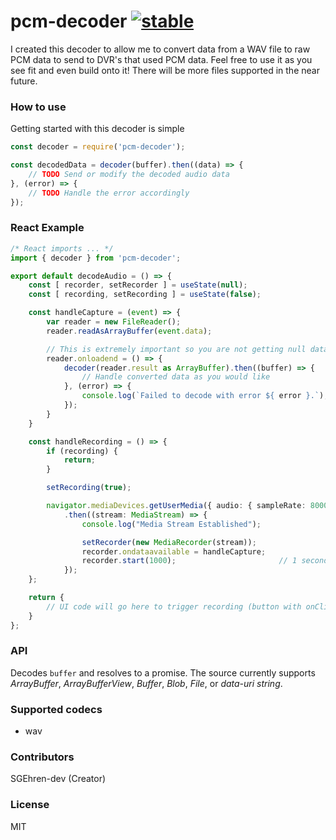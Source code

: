 # pcm-decoder [![stable](http://badges.github.io/stability-badges/dist/stable.svg)](http://github.com/badges/stability-badges)
I created this decoder to allow me to convert data from a WAV file to raw PCM data to send to DVR's that used PCM data. 
Feel free to use it as you see fit and even build onto it! There will be more files supported in the near future.

### How to use
Getting started with this decoder is simple

```javascript
const decoder = require('pcm-decoder');

const decodedData = decoder(buffer).then((data) => {
    // TODO Send or modify the decoded audio data
}, (error) => {
    // TODO Handle the error accordingly
});
```

### React Example
```typescript
/* React imports ... */
import { decoder } from 'pcm-decoder';

export default decodeAudio = () => {
    const [ recorder, setRecorder ] = useState(null);
    const [ recording, setRecording ] = useState(false);

    const handleCapture = (event) => {
        var reader = new FileReader();
        reader.readAsArrayBuffer(event.data);

        // This is extremely important so you are not getting null data
        reader.onloadend = () => {
            decoder(reader.result as ArrayBuffer).then((buffer) => {
                // Handle converted data as you would like
            }, (error) => {
                console.log(`Failed to decode with error ${ error }.`);
            });
        }
    }

    const handleRecording = () => {
        if (recording) {
            return;
        }

        setRecording(true);

        navigator.mediaDevices.getUserMedia({ audio: { sampleRate: 8000 } })
            .then((stream: MediaStream) => {
                console.log("Media Stream Established");

                setRecorder(new MediaRecorder(stream));
                recorder.ondataavailable = handleCapture;
                recorder.start(1000);                       // 1 second intervals
            });
    };

    return {
        // UI code will go here to trigger recording (button with onClick to trigger handleRecording)
    }
};

```

### API
Decodes `buffer` and resolves to a promise. The source currently supports *ArrayBuffer*, *ArrayBufferView*, *Buffer*, *Blob*, *File*, or *data-uri string*.

### Supported codecs
 - wav

### Contributors
SGEhren-dev (Creator)

### License
MIT